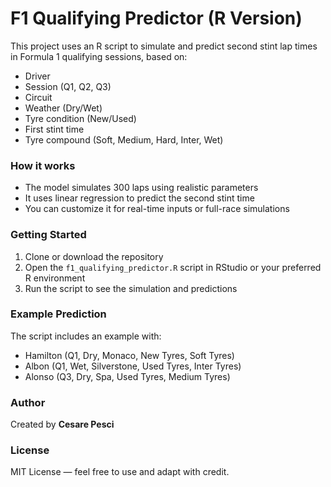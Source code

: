# F1 Qualifying Predictor (R Version)

This project uses an R script to simulate and predict second stint lap times in Formula 1 qualifying sessions, based on:
- Driver
- Session (Q1, Q2, Q3)
- Circuit
- Weather (Dry/Wet)
- Tyre condition (New/Used)
- First stint time
- Tyre compound (Soft, Medium, Hard, Inter, Wet)

### How it works
- The model simulates 300 laps using realistic parameters
- It uses linear regression to predict the second stint time
- You can customize it for real-time inputs or full-race simulations

### Getting Started

1. Clone or download the repository
2. Open the `f1_qualifying_predictor.R` script in RStudio or your preferred R environment
3. Run the script to see the simulation and predictions

### Example Prediction

The script includes an example with:
- Hamilton (Q1, Dry, Monaco, New Tyres, Soft Tyres)
- Albon (Q1, Wet, Silverstone, Used Tyres, Inter Tyres)
- Alonso (Q3, Dry, Spa, Used Tyres, Medium Tyres)

### Author

Created by **Cesare Pesci**

### License

MIT License — feel free to use and adapt with credit.
